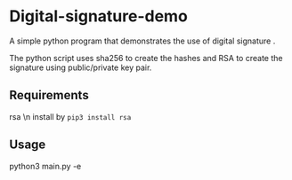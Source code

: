 # Digital-signature-demo
A simple python program that demonstrates the use of digital signature .

The python script uses sha256 to create the hashes and RSA to create the signature using public/private key pair. 

## Requirements 
rsa \n
install by `pip3 install rsa`

## Usage 
python3 main.py -e <your message here>
